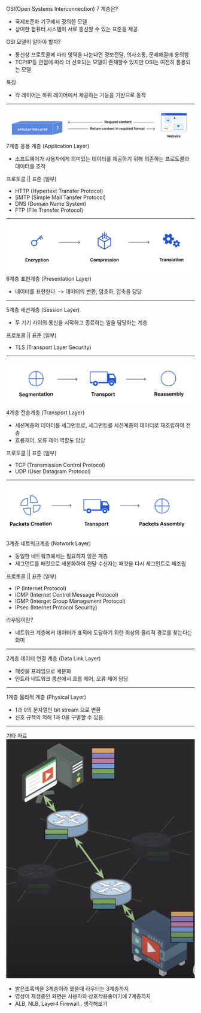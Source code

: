OSI(Open Systems Interconnection) 7 계층은?
- 국제표준화 기구에서 정의한 모델
- 상이한 컴퓨터 시스템이 서로 통신할 수 있는 표준을 제공

OSI 모델이 알아야 할까?
- 통신상 프로토콜에 따라 영역을 나눈다면 정보전달, 의사소통, 문제해결에 용의함
- TCP/IP등 관점에 따라 더 선호되는 모델이 존재할수 있지만 OSI는 여전히 통용되는 모델

특징
- 각 레이어는 하위 레이어에서 제공하는 기능을 기반으로 동작
---
![응용계층.png](..%2Fimages%2Fnetwork%2Fosi%2F%EC%9D%91%EC%9A%A9%EA%B3%84%EC%B8%B5.png)
7계층 응용 계층 (Application Layer)
- 소프트웨어가 사용자에게 의미있는 데이터를 제공하기 위해 의존하는 프로토콜과 데이터를 조작

프로토콜 || 표준 (일부)
  - HTTP (Hypertext Transfer Protocol)
  - SMTP (Simple Mail Tansfer Protocol)
  - DNS (Domain Name System)
  - FTP (File Transfer Protocol)
  
---
![표현계층.png](..%2Fimages%2Fnetwork%2Fosi%2F%ED%91%9C%ED%98%84%EA%B3%84%EC%B8%B5.png)
6계층 표현계층 (Presentation Layer)
- 데이터를 표현한다. -> 데이터의 변환, 암호화, 압축을 담당

---

5계층 세션계층 (Session Layer)
- 두 기기 사이의 통신을 시작하고 종료하는 일을 담당하는 계층

프로토콜 || 표준 (일부)
- TLS (Transport Layer Security)

---
![전송계층.png](..%2Fimages%2Fnetwork%2Fosi%2F%EC%A0%84%EC%86%A1%EA%B3%84%EC%B8%B5.png)
4계층 전송계층 (Transport Layer)
- 세션계층의 데이터를 세그먼트로, 세그먼트를 세션계층의 데이터로 재조립하여 전송
- 흐름제어, 오류 제어 역할도 담당

프로토콜 || 표준 (일부)
- TCP (Transmission Control Protocol)
- UDP (User Datagram Protocol)

---
![네트워크계층.png](..%2Fimages%2Fnetwork%2Fosi%2F%EB%84%A4%ED%8A%B8%EC%9B%8C%ED%81%AC%EA%B3%84%EC%B8%B5.png)
3계층 네트워크계층 (Natwork Layer)
- 동일한 네트워크에서는 필요하지 않은 계층
- 세그먼트를 패킷으로 세분화하여 전달 수신자는 패킷을 다시 세그먼트로 재조립

프로토콜 || 표준 (일부)
- IP (Internet Protocol)
- ICMP (Internet Control Message Protocol)
- IGMP (Interget Group Management Protocol)
- IPsec (Internet Protocol Security)

라우팅이란?
- 네트워크 계층에서 데이터가 표적에 도달하기 위한 최상의 물리적 경로를 찾는다는 의미

---

2계층 데이터 연결 계층 (Data Link Layer)
- 패킷을 프레임으로 세분화
- 인트라 네트워크 콩신에서 흐름 제어, 오류 제어 담당

---

1계층 물리적 계층 (Physical Layer)
- 1과 0의 문자열인 bit stream 으로 변환
- 신호 규첵의 의해 1과 0을 구별할 수 있음

---

기타 자료
![기타자료.png](..%2Fimages%2Fnetwork%2Fosi%2F%EA%B8%B0%ED%83%80%EC%9E%90%EB%A3%8C.png)
- 밝은초록색을 3계층이라 했을때 라우터는 3계층까지
- 영상이 재생중인 화면은 사용자와 상호작용중이기에 7계층까지
- ALB, NLB, Layer4 Firewall.. 생각해보기

